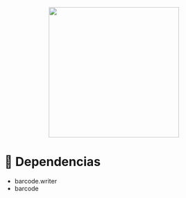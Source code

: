 <div align="center">
  <img src="https://user-images.githubusercontent.com/67304453/147499611-0facc17f-37d0-4d92-8531-93008967ce11.png" width="300" >
</div>

<h1>🔧 Dependencias</h1>

<ul>
  <li>barcode.writer</li>
  <li>barcode</li>
</ul>

